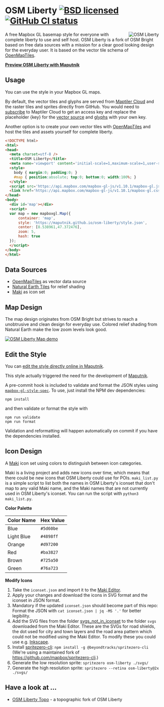 # OSM Liberty [![BSD licensed](https://img.shields.io/badge/license-BSD-blue.svg)](https://github.com/maputnik/osm-liberty/blob/gh-pages/LICENSE.md) [![GitHub CI status](https://github.com/maputnik/osm-liberty/workflows/CI/badge.svg)](https://github.com/maputnik/osm-liberty/actions?query=workflow%3ACI)

<img align="right" alt="OSM Liberty" src="logo.png" />

A free Mapbox GL basemap style for everyone with complete liberty to use and self host. OSM Liberty is a fork of OSM Bright based on free data sources with a mission for a clear good looking design for the everyday user. It is based on the vector tile schema of [OpenMapTiles](https://github.com/openmaptiles/openmaptiles).

**[Preview OSM Liberty with Maputnik](https://maputnik.github.io/editor/?style=https://maputnik.github.io/osm-liberty/style.json)**

## Usage

You can use the style in your Mapbox GL maps.

By default, the vector tiles and glyphs are served from [Maptiler Cloud](https://www.maptiler.com/cloud/) and the raster tiles and sprites directly from GitHub.
You would need to [subscribe](https://www.maptiler.com/cloud/plans) to Maptiler Cloud to get an access key and replace the placeholder {key} for the [vector source](https://github.com/maputnik/osm-liberty/blob/gh-pages/style.json#L11) and [glyphs](https://github.com/maputnik/osm-liberty/blob/gh-pages/style.json#L23) with your own key.


Another option is to create your own vector tiles with [OpenMapTiles](https://github.com/openmaptiles/openmaptiles) and host the tiles and assets yourself for complete liberty.

```html
<!DOCTYPE html>
<html>
<head>
  <meta charset=utf-8 />
  <title>OSM Liberty</title>
  <meta name='viewport' content='initial-scale=1,maximum-scale=1,user-scalable=no' />
  <style>
    body { margin:0; padding:0; }
    #map { position:absolute; top:0; bottom:0; width:100%; }
  </style>
  <script src='https://api.mapbox.com/mapbox-gl-js/v1.10.1/mapbox-gl.js'></script>
  <link href='https://api.mapbox.com/mapbox-gl-js/v1.10.1/mapbox-gl.css' rel='stylesheet' />
</head>
<body>
  <div id='map'></div>
  <script>
  var map = new mapboxgl.Map({
      container: 'map',
      style: 'https://maputnik.github.io/osm-liberty/style.json',
      center: [8.538961,47.372476],
      zoom: 5,
      hash: true
  });
  </script>
</body>
</html>
```

## Data Sources

- [OpenMapTiles](http://openmaptiles.org/) as vector data source
- [Natural Earth Tiles](https://klokantech.github.io/naturalearthtiles/) for relief shading
- [Maki](https://www.mapbox.com/maki-icons/) as icon set

## Map Design

The map design originates from OSM Bright but strives to reach a unobtrusive and clean design for everyday use.
Colored relief shading from Natural Earth make the low zoom levels look good.

[![OSM Liberty Map demo](demo/zoom.gif)](https://maputnik.github.io/osm-liberty/)

## Edit the Style

You can [edit the style directly online in Maputnik](https://maputnik.github.io/editor?style=https://maputnik.github.io/osm-liberty/style.json).

This style actually triggered the need for the development of [Maputnik](https://github.com/maputnik/editor/).

A pre-commit hook is included to validate and format the JSON styles using
[`mapbox-gl-style-spec`](https://www.npmjs.com/package/@mapbox/mapbox-gl-style-spec).
To use, just install the NPM dev dependencies:
```
npm install
```
and then validate or format the style with
```
npm run validate
npm run format
```

Validation and reformatting will happen automatically on commit if you have the
dependencies installed.

## Icon Design

A [Maki](https://github.com/mapbox/maki) icon set using colors to distinguish between icon categories.

Maki is a living project and adds new icons over time, which means that there
could be new icons that OSM Liberty could use for POIs. `maki_list.py` is a
simple script to list both the names in OSM Liberty's iconset that don't map to
any valid Maki name, and the Maki names that are not currently used in OSM
Liberty's iconset. You can run the script with `python3 maki_list.py`.

**Color Palette**

Color Name   | Hex Value
-------------|----------
Blue         | `#5d60be`
Light Blue   | `#4898ff`
Orange       | `#d97200`
Red          | `#ba3827`
Brown        | `#725a50`
Green        | `#76a723`

**Modify Icons**

1. Take the `iconset.json` and import it to the [Maki Editor](https://www.mapbox.com/maki-icons/editor/).
2. Apply your changes and download the icons in SVG format and the iconset in JSON format.
3. Mandatory if the updated `iconset.json` should become part of this repo: Format the JSON with `cat iconset.json | jq -MS '.'` for better legibility.
4. Add the SVG files from the folder [svgs_not_in_iconset](https://github.com/maputnik/osm-liberty/tree/gh-pages/svgs/svgs_not_in_iconset) to the folder `svgs` downloaded from the Maki Editor.
These are the SVGs for road shields, the dot used for city and town layers and the road area pattern which could not be modified using the Maki Editor. To modify these you could use e.g. [Inkscape](https://inkscape.org).
5. Install [spritezero-cli](https://gitlab.com/beyondtracks/spritezero-cli): `npm install -g @beyondtracks/spritezero-cli` (We're using a maintained fork of https://github.com/mapbox/spritezero-cli.)
6. Generate the low resolution sprite: `spritezero osm-liberty ./svgs/`
7. Generate the high resolution sprite: `spritezero --retina osm-liberty@2x ./svgs/`

## Have a look at ...

- [OSM Liberty Topo](https://github.com/nst-guide/osm-liberty-topo) - a topographic fork of OSM Liberty
